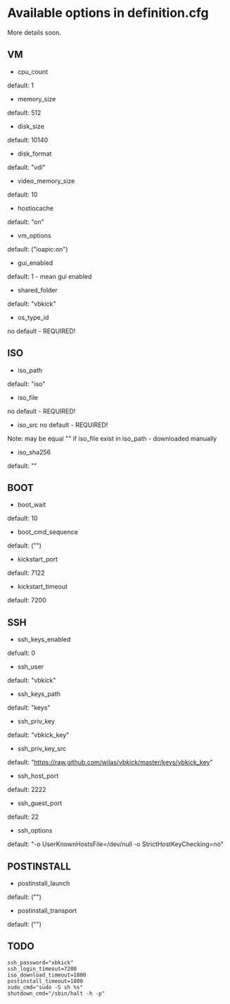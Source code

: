 # Available options in definition.cfg 

More details soon.

## VM

 - cpu_count

 default: 1

 - memory_size

 default: 512

 - disk_size

 default: 10140

 - disk_format

 default: "vdi"

 - video_memory_size

 default: 10

 - hostiocache

 default: "on"

 - vm_options

 default: ("ioapic:on")

 - gui_enabled

 default: 1 - mean gui enabled

 - shared_folder

 default: "vbkick"

 - os_type_id

 no default - REQUIRED!


## ISO

 - iso_path

 default: "iso"

 - iso_file

 no default - REQUIRED!

 - iso_src
 no default - REQUIRED! 

 Note: may be equal "" if iso_file exist in iso_path - downloaded manually

 - iso_sha256

 default: ""


## BOOT

 - boot_wait

 default: 10

 - boot_cmd_sequence

 default: ("")

 - kickstart_port

 default: 7122

 - kickstart_timeout

 default: 7200


## SSH

 - ssh_keys_enabled

 defualt: 0

 - ssh_user

 default: "vbkick"

 - ssh_keys_path

 default: "keys"

 - ssh_priv_key

 default: "vbkick_key"

 - ssh_priv_key_src

 default: "https://raw.github.com/wilas/vbkick/master/keys/vbkick_key"

 - ssh_host_port

 default: 2222

 - ssh_guest_port

 default: 22

 - ssh_options

 default: "-o UserKnownHostsFile=/dev/null -o StrictHostKeyChecking=no"


## POSTINSTALL

 - postinstall_launch

 default: ("")

 - postinstall_transport

 default: ("")

## TODO

```
ssh_password="vbkick"
ssh_login_timeout=7200
iso_download_timeout=1800
postinstall_timeout=1800
sudo_cmd="sudo -S sh %s"
shutdown_cmd="/sbin/halt -h -p"
```

